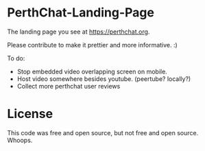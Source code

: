 # PerthChat-Landing-Page
The landing page you see at https://perthchat.org.

Please contribute to make it prettier and more informative. :)

To do:
- Stop embedded video overlapping screen on mobile.
- Host video somewhere besides youtube. (peertube? locally?)
- Collect more perthchat user reviews

# License

This code was free and open source, but not free and open source. Whoops.
